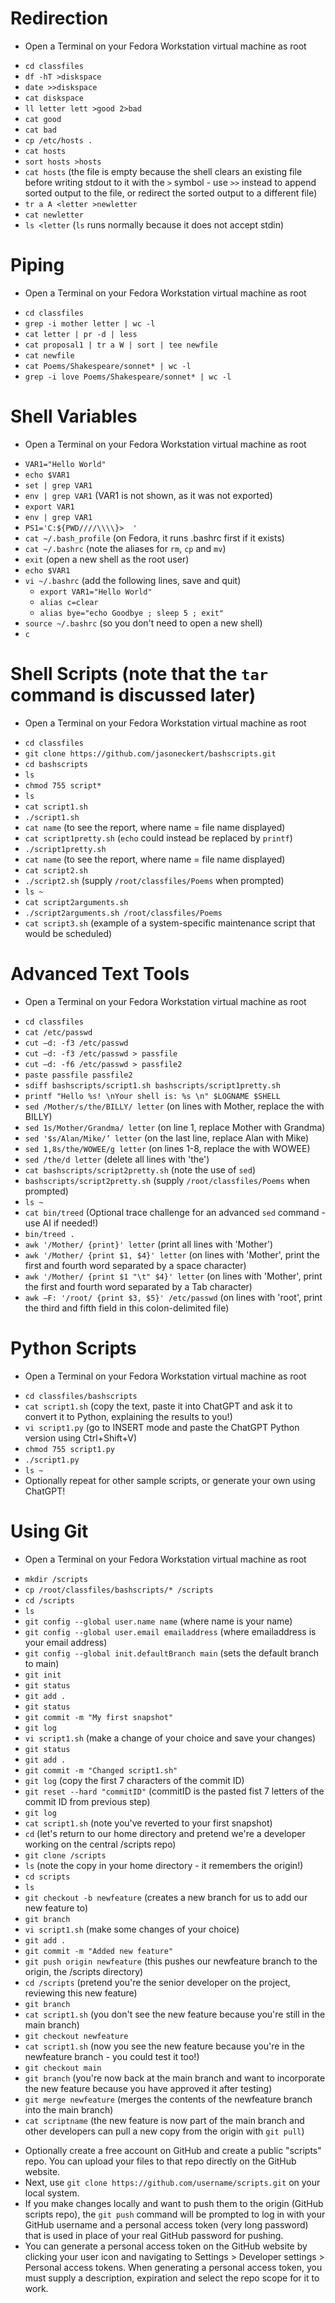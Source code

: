 # Redirection
   * Open a Terminal on your Fedora Workstation virtual machine as root
   - `cd classfiles`
   - `df -hT >diskspace` 
   - `date >>diskspace`
   - `cat diskspace`
   - `ll letter lett >good 2>bad`
   - `cat good`
   - `cat bad`
   - `cp /etc/hosts .`
   - `cat hosts`
   - `sort hosts >hosts`
   - `cat hosts` (the file is empty because the shell clears an existing file before writing stdout to it with the `>` symbol - use `>>` instead to append sorted output to the file, or redirect the sorted output to a different file)
   - `tr a A <letter >newletter`
   - `cat newletter`
   - `ls <letter` (`ls` runs normally because it does not accept stdin)

# Piping
   * Open a Terminal on your Fedora Workstation virtual machine as root
   - `cd classfiles`
   - `grep -i mother letter | wc -l`
   - `cat letter | pr -d | less`
   - `cat proposal1 | tr a W | sort | tee newfile`
   - `cat newfile`
   - `cat Poems/Shakespeare/sonnet* | wc -l`
   - `grep -i love Poems/Shakespeare/sonnet* | wc -l`

# Shell Variables
   * Open a Terminal on your Fedora Workstation virtual machine as root
   - `VAR1="Hello World"`
   - `echo $VAR1`
   - `set | grep VAR1`
   - `env | grep VAR1` (VAR1 is not shown, as it was not exported)
   - `export VAR1`
   - `env | grep VAR1`
   - `PS1='C:${PWD////\\\\}>  '` 
   - `cat ~/.bash_profile` (on Fedora, it runs .bashrc first if it exists)
   - `cat ~/.bashrc` (note the aliases for `rm`, `cp` and `mv`)
   - `exit` (open a new shell as the root user)
   - `echo $VAR1`
   - `vi ~/.bashrc` (add the following lines, save and quit)
     - `export VAR1="Hello World"`
     - `alias c=clear`
     - `alias bye="echo Goodbye ; sleep 5 ; exit"`
   - `source ~/.bashrc` (so you don't need to open a new shell)
   - `c`

# Shell Scripts (note that the `tar` command is discussed later)
   * Open a Terminal on your Fedora Workstation virtual machine as root
   - `cd classfiles`
   - `git clone https://github.com/jasoneckert/bashscripts.git`
   - `cd bashscripts`
   - `ls`
   - `chmod 755 script*`
   - `ls`
   - `cat script1.sh`
   - `./script1.sh` 
   - `cat name` (to see the report, where name = file name displayed)
   - `cat script1pretty.sh` (`echo` could instead be replaced by `printf`)
   - `./script1pretty.sh`
   - `cat name` (to see the report, where name = file name displayed)
   - `cat script2.sh`
   - `./script2.sh` (supply `/root/classfiles/Poems` when prompted)
   - `ls ~`
   - `cat script2arguments.sh`
   - `./script2arguments.sh /root/classfiles/Poems`
   - `cat script3.sh` (example of a system-specific maintenance script that would be scheduled)
   
# Advanced Text Tools
   * Open a Terminal on your Fedora Workstation virtual machine as root
   - `cd classfiles`
   - `cat /etc/passwd`        
   - `cut –d: -f3 /etc/passwd`		
   - `cut –d: -f3 /etc/passwd > passfile`
   - `cut –d: -f6 /etc/passwd > passfile2`
   - `paste passfile passfile2`	
   - `sdiff bashscripts/script1.sh bashscripts/script1pretty.sh`
   - `printf "Hello %s! \nYour shell is: %s \n" $LOGNAME $SHELL` 
   - `sed /Mother/s/the/BILLY/ letter` (on lines with Mother, replace the with BILLY)
   - `sed 1s/Mother/Grandma/ letter` (on line 1, replace Mother with Grandma)		
   - `sed '$s/Alan/Mike/’ letter` (on the last line, replace Alan with Mike)		
   - `sed 1,8s/the/WOWEE/g letter` (on lines 1-8, replace the with WOWEE)
   - `sed /the/d letter` (delete all lines with 'the')
   - `cat bashscripts/script2pretty.sh` (note the use of `sed`)
   - `bashscripts/script2pretty.sh` (supply `/root/classfiles/Poems` when prompted)
   - `ls ~`
   - `cat bin/treed` (Optional trace challenge for an advanced `sed` command - use AI if needed!)
   - `bin/treed .`
   - `awk '/Mother/ {print}' letter` (print all lines with 'Mother')
   - `awk '/Mother/ {print $1, $4}' letter`	(on lines with 'Mother', print the first and fourth word separated by a space character)
   - `awk '/Mother/ {print $1 "\t" $4}' letter` (on lines with 'Mother', print the first and fourth word separated by a Tab character)
   - `awk –F: '/root/ {print $3, $5}' /etc/passwd` (on lines with 'root', print the third and fifth field in this colon-delimited file)
   
# Python Scripts 
   * Open a Terminal on your Fedora Workstation virtual machine as root
   - `cd classfiles/bashscripts`
   - `cat script1.sh` (copy the text, paste it into ChatGPT and ask it to convert it to Python, explaining the results to you!)
   - `vi script1.py` (go to INSERT mode and paste the ChatGPT Python version using Ctrl+Shift+V)
   - `chmod 755 script1.py`
   - `./script1.py` 
   - `ls ~`
   - Optionally repeat for other sample scripts, or generate your own using ChatGPT!
   
# Using Git
   * Open a Terminal on your Fedora Workstation virtual machine as root
   - `mkdir /scripts`
   - `cp /root/classfiles/bashscripts/* /scripts`
   - `cd /scripts`
   - `ls`
   - `git config --global user.name name` (where name is your name)
   - `git config --global user.email emailaddress` (where emailaddress is your email address)
   - `git config --global init.defaultBranch main` (sets the default branch to main)
   - `git init`
   - `git status`
   - `git add .`
   - `git status`
   - `git commit -m "My first snapshot"`
   - `git log`
   - `vi script1.sh` (make a change of your choice and save your changes)
   - `git status`
   - `git add .`
   - `git commit -m "Changed script1.sh"`
   - `git log` (copy the first 7 characters of the commit ID)
   - `git reset --hard "commitID"` (commitID is the pasted fist 7 letters of the commit ID from previous step)
   - `git log`
   - `cat script1.sh` (note you've reverted to your first snapshot)
   - `cd` (let's return to our home directory and pretend we're a developer working on the central /scripts repo)
   - `git clone /scripts`
   - `ls` (note the copy in your home directory - it remembers the origin!)
   - `cd scripts`
   - `ls`
   - `git checkout -b newfeature` (creates a new branch for us to add our new feature to)
   - `git branch`
   - `vi script1.sh` (make some changes of your choice)
   - `git add .`
   - `git commit -m "Added new feature"`
   - `git push origin newfeature` (this pushes our newfeature branch to the origin, the /scripts directory)
   - `cd /scripts` (pretend you're the senior developer on the project, reviewing this new feature)
   - `git branch`
   - `cat script1.sh` (you don't see the new feature because you're still in the main branch)
   - `git checkout newfeature`
   - `cat script1.sh` (now you see the new feature because you're in the newfeature branch - you could test it too!)
   - `git checkout main`
   - `git branch` (you're now back at the main branch and want to incorporate the new feature because you have approved it after testing)
   - `git merge newfeature` (merges the contents of the newfeature branch into the main branch)
   - `cat scriptname` (the new feature is now part of the main branch and other developers can pull a new copy from the origin with `git pull`)
   * Optionally create a free account on GitHub and create a public "scripts" repo. You can upload your files to that repo directly on the GitHub website. 
   * Next, use `git clone https://github.com/username/scripts.git` on your local system. 
   * If you make changes locally and want to push them to the origin (GitHub scripts repo), the `git push` command will be prompted to log in with your GitHub username and a personal access token (very long password) that is used in place of your real GitHub password for pushing. 
   * You can generate a personal access token on the GitHub website by clicking your user icon and navigating to Settings > Developer settings > Personal access tokens. When generating a personal access token, you must supply a description, expiration and select the repo scope for it to work. 
